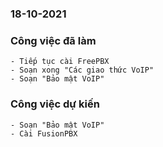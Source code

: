 ### 18-10-2021

### Công việc đã làm

```
- Tiếp tục cài FreePBX
- Soạn xong "Các giao thức VoIP"
- Soạn "Bảo mật VoIP"
```

### Công việc dự kiến

```
- Soạn "Bảo mật VoIP"
- Cài FusionPBX
```

